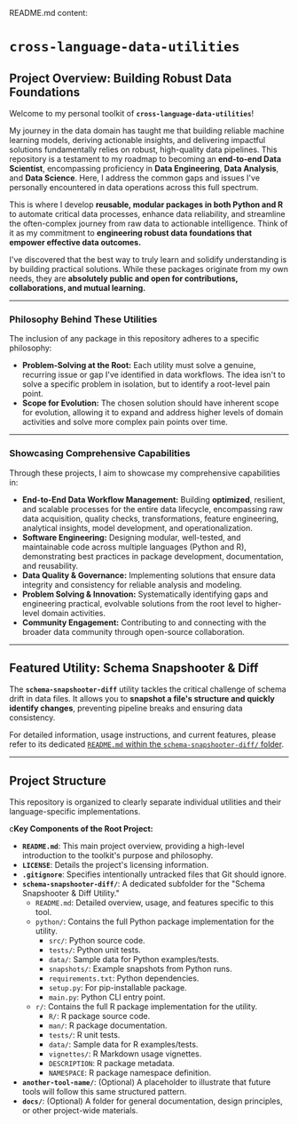README.md  content:

# `cross-language-data-utilities`

## Project Overview: Building Robust Data Foundations

Welcome to my personal toolkit of **`cross-language-data-utilities`**!

My journey in the data domain has taught me that building reliable machine learning models, deriving actionable insights, and delivering impactful solutions fundamentally relies on robust, high-quality data pipelines. This repository is a testament to my roadmap to becoming an **end-to-end Data Scientist**, encompassing proficiency in **Data Engineering**, **Data Analysis**, and **Data Science**. Here, I address the common gaps and issues I've personally encountered in data operations across this full spectrum.

This is where I develop **reusable, modular packages in both Python and R** to automate critical data processes, enhance data reliability, and streamline the often-complex journey from raw data to actionable intelligence. Think of it as my commitment to **engineering robust data foundations that empower effective data outcomes.**

I've discovered that the best way to truly learn and solidify understanding is by building practical solutions. While these packages originate from my own needs, they are **absolutely public and open for contributions, collaborations, and mutual learning.**

---

### Philosophy Behind These Utilities

The inclusion of any package in this repository adheres to a specific philosophy:

* **Problem-Solving at the Root:** Each utility must solve a genuine, recurring issue or gap I've identified in data workflows. The idea isn't to solve a specific problem in isolation, but to identify a root-level pain point.
* **Scope for Evolution:** The chosen solution should have inherent scope for evolution, allowing it to expand and address higher levels of domain activities and solve more complex pain points over time.

---

### Showcasing Comprehensive Capabilities

Through these projects, I aim to showcase my comprehensive capabilities in:

* **End-to-End Data Workflow Management:** Building **optimized**, resilient, and scalable processes for the entire data lifecycle, encompassing raw data acquisition, quality checks, transformations, feature engineering, analytical insights, model development, and operationalization.
* **Software Engineering:** Designing modular, well-tested, and maintainable code across multiple languages (Python and R), demonstrating best practices in package development, documentation, and reusability.
* **Data Quality & Governance:** Implementing solutions that ensure data integrity and consistency for reliable analysis and modeling.
* **Problem Solving & Innovation:** Systematically identifying gaps and engineering practical, evolvable solutions from the root level to higher-level domain activities.
* **Community Engagement:** Contributing to and connecting with the broader data community through open-source collaboration.

---

## Featured Utility: Schema Snapshooter & Diff

The **`schema-snapshooter-diff`** utility tackles the critical challenge of schema drift in data files. It allows you to **snapshot a file's structure and quickly identify changes**, preventing pipeline breaks and ensuring data consistency.

For detailed information, usage instructions, and current features, please refer to its dedicated [`README.md` within the `schema-snapshooter-diff/` folder](schema-snapshooter-diff/README.md).

---

## Project Structure

This repository is organized to clearly separate individual utilities and their language-specific implementations.

c**Key Components of the Root Project:**
* **`README.md`**: This main project overview, providing a high-level introduction to the toolkit's purpose and philosophy.
* **`LICENSE`**: Details the project's licensing information.
* **`.gitignore`**: Specifies intentionally untracked files that Git should ignore.
* **`schema-snapshooter-diff/`**: A dedicated subfolder for the "Schema Snapshooter & Diff Utility."
    * `README.md`: Detailed overview, usage, and features specific to this tool.
    * `python/`: Contains the full Python package implementation for the utility.
        * `src/`: Python source code.
        * `tests/`: Python unit tests.
        * `data/`: Sample data for Python examples/tests.
        * `snapshots/`: Example snapshots from Python runs.
        * `requirements.txt`: Python dependencies.
        * `setup.py`: For pip-installable package.
        * `main.py`: Python CLI entry point.
    * `r/`: Contains the full R package implementation for the utility.
        * `R/`: R package source code.
        * `man/`: R package documentation.
        * `tests/`: R unit tests.
        * `data/`: Sample data for R examples/tests.
        * `vignettes/`: R Markdown usage vignettes.
        * `DESCRIPTION`: R package metadata.
        * `NAMESPACE`: R package namespace definition.
* **`another-tool-name/`**: (Optional) A placeholder to illustrate that future tools will follow this same structured pattern.
* **`docs/`**: (Optional) A folder for general documentation, design principles, or other project-wide materials.